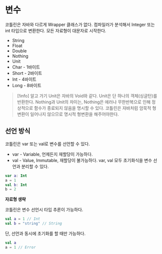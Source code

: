 
# 변수

코틀린은 자바와 다르게 Wrapper 클래스가 없다.
컴파일러가 분석해서 Integer 또는 int 타입으로 변환한다.
모든 자료형이 대문자로 시작한다.

* String
* Float
* Double
* Nothing
* Unit
* Char - 1바이트
* Short - 2바이트
* Int - 4바이트
* Long - 8바이트

>[!info] 알고 가기
>Unit은 자바의 Void와 같다.
>Unit은 단 하나의 객체(싱글턴)를 반환한다.
>Nothing과 Unit의 차이는, Nothing은 에러나 무한반복으로 인해 정상적으로 함수가 종료되지 않음을 명시할 수 있다.
>코틀린은 자바처럼 암묵적 형변환이 일어나지 않으므로 명시적 형변환을 해주어야한다.

## 선언 방식

코틀린은 var 또는 val로 변수를 선언할 수 있다.

* var - Variable, 언제든지 재할당이 가능하다.
* val - Value, Immutable, 재할당이 불가능하다.
var, val 모두 초기화식을 변수 선언과 분리할 수 있다.

```kotlin
var a: Int
a = 1
val b: Int
b = 2
```

**자료형 생략**

코틀린은 변수 선언시 타입 추론이 가능하다.

```kotlin
val a = 1 // Int
val b = "string" // String
```

단, 선언과 동시에 초기화를 할 때만 가능하다.

```kotlin
val a
a = 1 // Error
```

